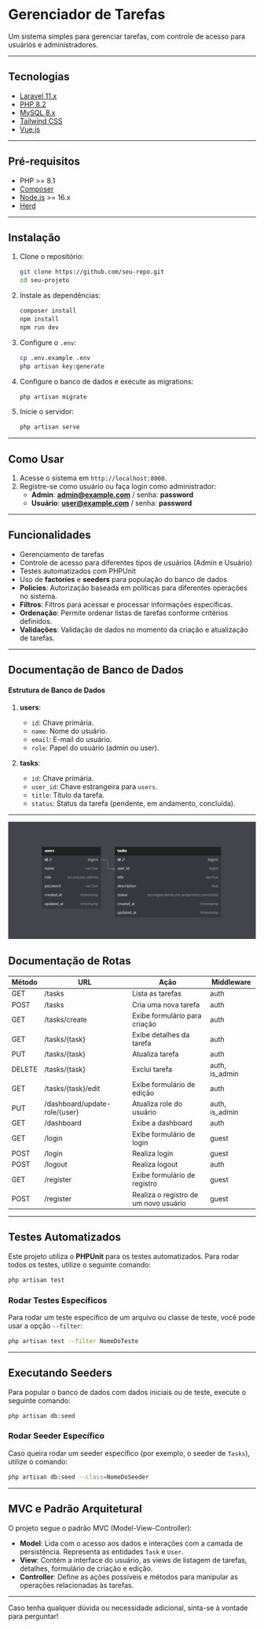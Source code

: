 
# Gerenciador de Tarefas

Um sistema simples para gerenciar tarefas, com controle de acesso para usuários e administradores.

---

## Tecnologias

- [Laravel 11.x](https://laravel.com/)
- [PHP 8.2](https://www.php.net/)
- [MySQL 8.x](https://www.mysql.com/)
- [Tailwind CSS](https://tailwindcss.com/)
- [Vue.js](https://vuejs.org/)
  
---

## Pré-requisitos

- PHP >= 8.1
- [Composer](https://getcomposer.org/)
- [Node.js](https://nodejs.org/) >= 16.x
- [Herd](https://herd.laravel.com/windows)

---

## Instalação

1. Clone o repositório:
   ```bash
   git clone https://github.com/seu-repo.git
   cd seu-projeto
   ```

2. Instale as dependências:

   ```bash
   composer install
   npm install
   npm run dev
   ```

3. Configure o `.env`:

   ```bash
   cp .env.example .env
   php artisan key:generate
   ```

4. Configure o banco de dados e execute as migrations:

   ```bash
   php artisan migrate
   ```

5. Inicie o servidor:

   ```bash
   php artisan serve
   ```

---

## Como Usar

1. Acesse o sistema em `http://localhost:8000`.
2. Registre-se como usuário ou faça login como administrador:
   - **Admin**: **admin@example.com** / senha: **password**
   - **Usuário**: **user@example.com** / senha: **password**

---

## Funcionalidades

- Gerenciamento de tarefas
- Controle de acesso para diferentes tipos de usuários (Admin e Usuário)
- Testes automatizados com PHPUnit
- Uso de **factories** e **seeders** para população do banco de dados
- **Policies**: Autorização baseada em políticas para diferentes operações no sistema.
- **Filtros**: Filtros para acessar e processar informações específicas.
- **Ordenação**: Permite ordenar listas de tarefas conforme critérios definidos.
- **Validações**: Validação de dados no momento da criação e atualização de tarefas.

---

## Documentação de Banco de Dados

####  Estrutura de Banco de Dados
1. **users**:
   - `id`: Chave primária.
   - `name`: Nome do usuário.
   - `email`: E-mail do usuário.
   - `role`: Papel do usuário (admin ou user).

2. **tasks**:
   - `id`: Chave primária.
   - `user_id`: Chave estrangeira para `users`.
   - `title`: Título da tarefa.
   - `status`: Status da tarefa (pendente, em andamento, concluída).

---

  <section class="py-6 text-center">
    <img src="/DocumentacaoEstruturaBD.png" alt="Documentação Estrutura BD" class="mx-auto">
  </section>

## Documentação de Rotas

| Método | URL                                | Ação                                | Middleware         |
|--------|------------------------------------|-------------------------------------|--------------------|
| GET    | /tasks                             | Lista as tarefas                    | auth               |
| POST   | /tasks                             | Cria uma nova tarefa                | auth               |
| GET    | /tasks/create                      | Exibe formulário para criação       | auth               |
| GET    | /tasks/{task}                      | Exibe detalhes da tarefa            | auth               |
| PUT    | /tasks/{task}                      | Atualiza tarefa                     | auth               |
| DELETE | /tasks/{task}                      | Exclui tarefa                       | auth, is_admin     |
| GET    | /tasks/{task}/edit                 | Exibe formulário de edição          | auth               |
| PUT    | /dashboard/update-role/{user}      | Atualiza role do usuário            | auth, is_admin     |
| GET    | /dashboard                         | Exibe a dashboard                   | auth               |
| GET    | /login                             | Exibe formulário de login           | guest              |
| POST   | /login                             | Realiza login                       | guest              |
| POST   | /logout                            | Realiza logout                      | auth               |
| GET    | /register                          | Exibe formulário de registro        | guest              |
| POST   | /register                          | Realiza o registro de um novo usuário | guest            |

---

## Testes Automatizados

Este projeto utiliza o **PHPUnit** para os testes automatizados. Para rodar todos os testes, utilize o seguinte comando:

```bash
php artisan test
```

### Rodar Testes Específicos

Para rodar um teste específico de um arquivo ou classe de teste, você pode usar a opção `--filter`:

```bash
php artisan test --filter NomeDoTeste
```

---

## Executando Seeders

Para popular o banco de dados com dados iniciais ou de teste, execute o seguinte comando:

```bash
php artisan db:seed
```

### Rodar Seeder Específico

Caso queira rodar um seeder específico (por exemplo, o seeder de `Tasks`), utilize o comando:

```bash
php artisan db:seed --class=NomeDoSeeder
```

---

## MVC e Padrão Arquitetural

O projeto segue o padrão MVC (Model-View-Controller):

- **Model**: Lida com o acesso aos dados e interações com a camada de persistência. Representa as entidades `Task` e `User`.
- **View**: Contém a interface do usuário, as views de listagem de tarefas, detalhes, formulário de criação e edição.
- **Controller**: Define as ações possíveis e métodos para manipular as operações relacionadas às tarefas.

---

Caso tenha qualquer dúvida ou necessidade adicional, sinta-se à vontade para perguntar!
